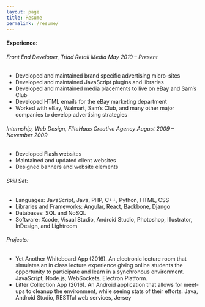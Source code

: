 ```yaml
---
layout: page
title: Resume
permalink: /resume/
---
```


#### Experience:
###### Front End Developer, Triad Retail Media May 2010 – Present
- Developed and maintained brand specific advertising micro-sites
- Developed and maintained JavaScript plugins and libraries
- Developed and maintained media placements to live on eBay and Sam’s Club
- Developed HTML emails for the eBay marketing department
- Worked with eBay, Walmart, Sam’s Club, and many other major companies to develop advertising strategies

###### Internship, Web Design, FliteHaus Creative Agency August 2009 – November 2009
- Developed Flash websites
- Maintained and updated client websites
- Designed banners and website elements

###### Skill Set:
- Languages: JavaScript, Java, PHP, C++, Python, HTML, CSS
- Libraries and Frameworks: Angular, React, Backbone, Django
- Databases: SQL and NoSQL
- Software: Xcode, Visual Studio, Android Studio, Photoshop, Illustrator, InDesign, and Lightroom

###### Projects:
- Yet Another Whiteboard App (2016). An electronic lecture room that simulates an in class lecture experience giving online students the opportunity to participate and learn in a synchronous environment. JavaScript, Node.js, WebSockets, Electron Platform.
- Litter Collection App (2016). An Android application that allows for meet-ups to cleanup the environment, while seeing stats of their efforts. Java, Android Studio, RESTful web services, Jersey